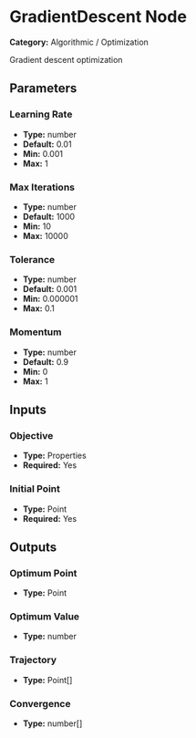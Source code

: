 
# GradientDescent Node

**Category:** Algorithmic / Optimization

Gradient descent optimization

## Parameters


### Learning Rate
- **Type:** number
- **Default:** 0.01
- **Min:** 0.001
- **Max:** 1



### Max Iterations
- **Type:** number
- **Default:** 1000
- **Min:** 10
- **Max:** 10000



### Tolerance
- **Type:** number
- **Default:** 0.001
- **Min:** 0.000001
- **Max:** 0.1



### Momentum
- **Type:** number
- **Default:** 0.9
- **Min:** 0
- **Max:** 1



## Inputs


### Objective
- **Type:** Properties
- **Required:** Yes



### Initial Point
- **Type:** Point
- **Required:** Yes



## Outputs


### Optimum Point
- **Type:** Point



### Optimum Value
- **Type:** number



### Trajectory
- **Type:** Point[]



### Convergence
- **Type:** number[]





